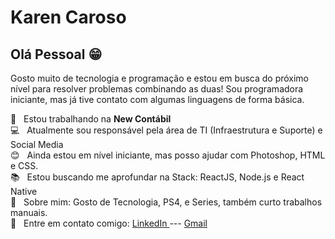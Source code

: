 
# Karen Caroso

## Olá Pessoal :grin:

Gosto muito de tecnologia e programação e estou em busca do próximo nível para resolver problemas combinando as duas!
Sou programadora iniciante, mas já tive contato com algumas linguagens de forma básica.

 :office:  &nbsp; Estou trabalhando na **New Contábil**
 <br/>  :computer: &nbsp; Atualmente sou responsável pela área de TI (Infraestrutura e Suporte) e Social Media
 <br/> :blush: &nbsp; Ainda estou em nível iniciante, mas posso ajudar com Photoshop, HTML e CSS.
 <br/> :books: &nbsp; Estou buscando me aprofundar na Stack: ReactJS, Node.js e React Native
 <br/> 💬  &nbsp; Sobre mim: Gosto de Tecnologia, PS4, e Series, também curto trabalhos manuais.
 <br/> :email: &nbsp; Entre em contato comigo: 
 <a href="https://www.linkedin.com/in/karen-cardoso-69334427/"> LinkedIn </a> --- 
 <a href="mailto:kah.card@gmail.com"> Gmail </a>
 
